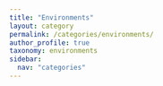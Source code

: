 ```yaml
---
title: "Environments"
layout: category
permalink: /categories/environments/
author_profile: true
taxonomy: environments
sidebar:
  nav: "categories"
---
```

